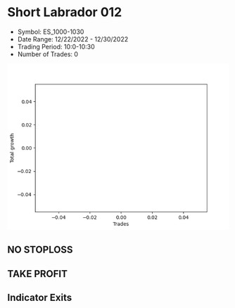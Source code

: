 # Short Labrador 012 
- Symbol: ES_1000-1030
- Date Range: 12/22/2022 - 12/30/2022
- Trading Period: 10:0-10:30
- Number of Trades: 0

![Plot](ShortLabrador012ES_1000-1030.png)
## NO STOPLOSS














## TAKE PROFIT











## Indicator Exits

